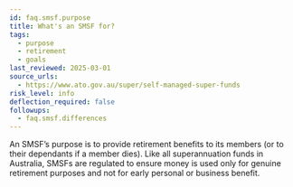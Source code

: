 ```yaml
---
id: faq.smsf.purpose
title: What's an SMSF for?
tags:
  - purpose
  - retirement
  - goals
last_reviewed: 2025-03-01
source_urls:
  - https://www.ato.gov.au/super/self-managed-super-funds
risk_level: info
deflection_required: false
followups:
  - faq.smsf.differences
---
```


An SMSF’s purpose is to provide retirement benefits to its members (or to their dependants if a member dies). Like all superannuation funds in Australia, SMSFs are regulated to ensure money is used only for genuine retirement purposes and not for early personal or business benefit.
